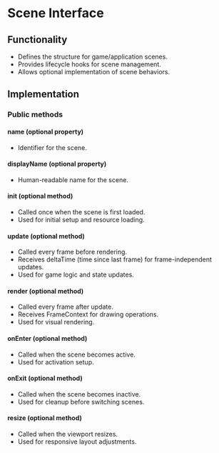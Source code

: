# Scene Interface

## Functionality

- Defines the structure for game/application scenes.  
- Provides lifecycle hooks for scene management.  
- Allows optional implementation of scene behaviors.

## Implementation

### Public methods

#### name (optional property)

- Identifier for the scene.

#### displayName (optional property)

- Human-readable name for the scene.

#### init (optional method)

- Called once when the scene is first loaded.  
- Used for initial setup and resource loading.

#### update (optional method)

- Called every frame before rendering.  
- Receives deltaTime (time since last frame) for frame-independent updates.  
- Used for game logic and state updates.

#### render (optional method)

- Called every frame after update.  
- Receives FrameContext for drawing operations.  
- Used for visual rendering.

#### onEnter (optional method)

- Called when the scene becomes active.  
- Used for activation setup.

#### onExit (optional method)

- Called when the scene becomes inactive.  
- Used for cleanup before switching scenes.

#### resize (optional method)

- Called when the viewport resizes.  
- Used for responsive layout adjustments.